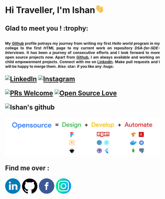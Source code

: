 <h1>Hi Traveller, I'm Ishan</a><img src="https://raw.githubusercontent.com/ABSphreak/ABSphreak/master/gifs/Hi.gif" width="30px"></h1>
<h2><b>Glad to meet you !</b> :trophy:  <h2> 
<p style = "font-size:12px;" align = "justify">My <a href="https://github.com/Ishan-sinha/"><b>Github</b></a> profile potrays my journey from writing my first <b><i>Hello world</i><b> program in my college to the first <b><i>HTML</i></b> page to my current work on repository <b><i>DSA-for-SDE-Interviews</i></b>. It has been a journey of consecutive efforts and I look forward to more <b>open source</b> projects now. Apart from <a href="https://github.com/Ishan-sinha/">Github</a>, I am always available and working on child empowerment projects. Connect with me on <a href="https://www.linkedin.com/in/sinha-ishan/"><b>LinkedIn</b></a>. Make pull requests and I will be happy to merge them. 
Also :star: if you like any :hugs: <br></p>


[![LinkedIn](https://img.shields.io/static/v1.svg?label=Connect&message=@sinha-ishan&color=grey&logo=linkedin&labelColor=blue&style=social)](https://www.linkedin.com/in/sinha-ishan/)
[![Instagram](https://img.shields.io/badge/Instagram-follow-blue.svg?logo=instagram&logoColor=white)](https://www.instagram.com/ishhsinha/)

[![PRs Welcome](https://img.shields.io/badge/PRs-welcome-brightgreen.svg?style=flat&logo=github)](https://github.com/Ishan-sinha/) 
[![Open Source Love](https://badges.frapsoft.com/os/v2/open-source.svg?v=103)](https://github.com/Ishan-sinha/)

![Ishan's github](https://github-readme-stats.vercel.app/api?username=Ishan-sinha&show_icons=true&hide_border=true)

<img src="https://github.com/Ishan-sinha/Ishan-sinha/blob/master/linkedin_banner.png"/>

<p> Find me over : </p>

<a href="https://www.linkedin.com/in/sinha-ishan"><img src="https://github.com/Ishan-sinha/Ishan-sinha/blob/master/logos/linkedin.png" width="50" /></a>
<a href="https://github.com/Ishan-sinha"><img src="https://github.com/Ishan-sinha/Ishan-sinha/blob/master/logos/github-logo.png" width="50" /></a>
<a href="https://www.facebook.com/ishan.kumar.16/"><img src="https://github.com/Ishan-sinha/Ishan-sinha/blob/master/logos/facebook.png" width="50" /></a>
<a href="https://www.instagram.com/ishhsinha"><img src="https://github.com/Ishan-sinha/Ishan-sinha/blob/master/logos/instagram.png" width="50" /></a>
